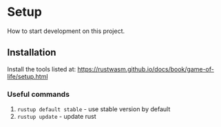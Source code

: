 # Setup

How to start development on this project.

## Installation

Install the tools listed at: <https://rustwasm.github.io/docs/book/game-of-life/setup.html>

### Useful commands

1. `rustup default stable` - use stable version by default
1. `rustup update` - update rust
